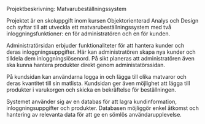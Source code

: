 Projektbeskrivning: Matvarubeställningssystem

Projektet är en skoluppgift inom kursen Objektorienterad Analys och Design och syftar till att utveckla ett matvarubeställningssystem med 
två inloggningsfunktioner: en för administratören och en för kunden.

Administratörsidan erbjuder funktionaliteter för att hantera kunder och deras inloggningsuppgifter. Här kan administratören skapa nya kunder 
och tilldela dem inloggningslösenord. På sikt planeras att administratören även ska kunna hantera produkter direkt genom administatörssidan.

På kundsidan kan användarna logga in och lägga till olika matvaror och deras kvantitet till sin matlista. Kundsidan ger även möjlighet att 
lägga till produkter i varukorgen och skicka en bekräftelse för beställningen.

Systemet använder sig av en databas för att lagra kundinformation, inloggningsuppgifter och produkter. Databasen möjliggör enkel åtkomst 
och hantering av relevanta data för att ge en sömlös användarupplevelse.
